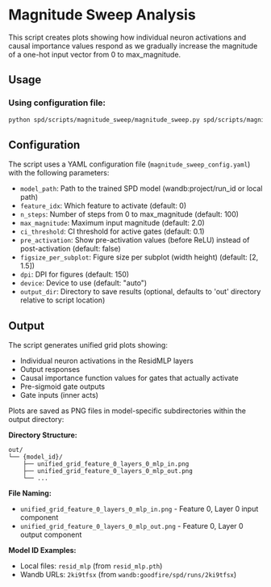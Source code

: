 # Magnitude Sweep Analysis

This script creates plots showing how individual neuron activations and causal importance values respond as we gradually increase the magnitude of a one-hot input vector from 0 to max_magnitude.

## Usage

### Using configuration file:
```bash
python spd/scripts/magnitude_sweep/magnitude_sweep.py spd/scripts/magnitude_sweep/magnitude_sweep_config.yaml
```


## Configuration

The script uses a YAML configuration file (`magnitude_sweep_config.yaml`) with the following parameters:

- `model_path`: Path to the trained SPD model (wandb:project/run_id or local path)
- `feature_idx`: Which feature to activate (default: 0)
- `n_steps`: Number of steps from 0 to max_magnitude (default: 100)
- `max_magnitude`: Maximum input magnitude (default: 2.0)
- `ci_threshold`: CI threshold for active gates (default: 0.1)
- `pre_activation`: Show pre-activation values (before ReLU) instead of post-activation (default: false)
- `figsize_per_subplot`: Figure size per subplot (width height) (default: [2, 1.5])
- `dpi`: DPI for figures (default: 150)
- `device`: Device to use (default: "auto")
- `output_dir`: Directory to save results (optional, defaults to 'out' directory relative to script location)

## Output

The script generates unified grid plots showing:
- Individual neuron activations in the ResidMLP layers
- Output responses
- Causal importance function values for gates that actually activate
- Pre-sigmoid gate outputs
- Gate inputs (inner acts)

Plots are saved as PNG files in model-specific subdirectories within the output directory:

**Directory Structure:**
```
out/
└── {model_id}/
    ├── unified_grid_feature_0_layers_0_mlp_in.png
    ├── unified_grid_feature_0_layers_0_mlp_out.png
    └── ...
```

**File Naming:**
- `unified_grid_feature_0_layers_0_mlp_in.png` - Feature 0, Layer 0 input component
- `unified_grid_feature_0_layers_0_mlp_out.png` - Feature 0, Layer 0 output component

**Model ID Examples:**
- Local files: `resid_mlp` (from `resid_mlp.pth`)
- Wandb URLs: `2ki9tfsx` (from `wandb:goodfire/spd/runs/2ki9tfsx`)
